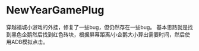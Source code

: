 # NewYearGamePlug
穿越福城小游戏的外挂，修复了一些bug，但仍然存在一些bug。
基本思路就是找到黑色企鹅然后找到红色砖块，根据屏幕距离/小企鹅大小算出需要时间，然后使用ADB模拟点击。
